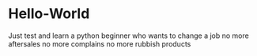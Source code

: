# Hello-World
Just test and learn
a python beginner who wants to change a job
no more aftersales
no more complains
no more rubbish products
